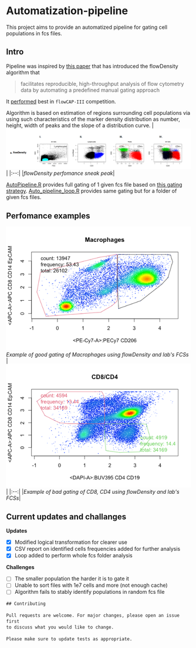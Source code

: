 # Automatization-pipeline

This project aims to provide an automatized pipeline for gating cell populations
in fcs files. 
## Intro

Pipeline was inspired by  [this paper](https://pubmed.ncbi.nlm.nih.gov/25378466/)
that has introduced the flowDensity algorithm that 
> facilitates reproducible, high-throughput analysis of flow cytometry data by automating a predefined manual gating approach

It [performed](./Papers%20and%20refs/20220627%20PASC%20BAL%20flow.pdf) best in `flowCAP-III` competition.


Algorithm is based on estimation of regions surrounding cell populations via
using such characteristics of the marker density distribution as number, height,
width of peaks and the slope of a distribution curve. 
|![Paper perfomance of flowDensity](./Papers%20and%20refs/Screen%20Shot%202023-01-09%20at%201.56.02%20PM.png?raw=true)|
|:--:|
|*flowDensity perfomance sneak peak*|

[AutoPipeline.R](./AutoPipeline.R) provides full gating of 1 given fcs file 
based on [this gating strategy](./Papers%20and%20refs/20220627%20PASC%20BAL%20flow.pdf).
[Auto_pipeline_loop.R](./Auto_pipeline_loop.R) provides
same gating but for a folder of given fcs files.

## Perfomance examples
![good_gating_example.bmp](./Papers%20and%20refs/good_gating_example.bmp?raw=true "flowDensity perfomance sneak peak")
*Example of good gating of Macrophages using flowDensity and lab's FCSs*
|![bad_example.bmp](./Papers%20and%20refs/bad_example.bmp?raw=true "flowDensity perfomance sneak peak")|
|:--:|
|*Example of bad gating of CD8, CD4 using flowDensity and lab's FCSs*|
## Current updates and challanges 

__Updates__
- [x] Modified logical transformation for clearer use
- [x] CSV report on identified cells frequencies added for further analysis
- [x] Loop added to perform whole fcs folder analysis

__Challenges__
- [ ] The smaller population the harder it is to gate it
- [ ] Unable to sort files with 1e7 cells and more (not enough cache)
- [ ] Algorithm fails to stably identify populations in random fcs file

```
## Contributing

Pull requests are welcome. For major changes, please open an issue first
to discuss what you would like to change.

Please make sure to update tests as appropriate.
